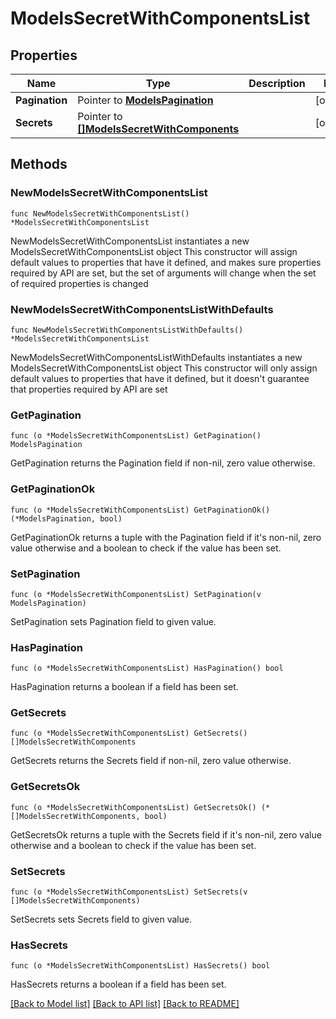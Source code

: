 # ModelsSecretWithComponentsList

## Properties

Name | Type | Description | Notes
------------ | ------------- | ------------- | -------------
**Pagination** | Pointer to [**ModelsPagination**](ModelsPagination.md) |  | [optional] 
**Secrets** | Pointer to [**[]ModelsSecretWithComponents**](ModelsSecretWithComponents.md) |  | [optional] 

## Methods

### NewModelsSecretWithComponentsList

`func NewModelsSecretWithComponentsList() *ModelsSecretWithComponentsList`

NewModelsSecretWithComponentsList instantiates a new ModelsSecretWithComponentsList object
This constructor will assign default values to properties that have it defined,
and makes sure properties required by API are set, but the set of arguments
will change when the set of required properties is changed

### NewModelsSecretWithComponentsListWithDefaults

`func NewModelsSecretWithComponentsListWithDefaults() *ModelsSecretWithComponentsList`

NewModelsSecretWithComponentsListWithDefaults instantiates a new ModelsSecretWithComponentsList object
This constructor will only assign default values to properties that have it defined,
but it doesn't guarantee that properties required by API are set

### GetPagination

`func (o *ModelsSecretWithComponentsList) GetPagination() ModelsPagination`

GetPagination returns the Pagination field if non-nil, zero value otherwise.

### GetPaginationOk

`func (o *ModelsSecretWithComponentsList) GetPaginationOk() (*ModelsPagination, bool)`

GetPaginationOk returns a tuple with the Pagination field if it's non-nil, zero value otherwise
and a boolean to check if the value has been set.

### SetPagination

`func (o *ModelsSecretWithComponentsList) SetPagination(v ModelsPagination)`

SetPagination sets Pagination field to given value.

### HasPagination

`func (o *ModelsSecretWithComponentsList) HasPagination() bool`

HasPagination returns a boolean if a field has been set.

### GetSecrets

`func (o *ModelsSecretWithComponentsList) GetSecrets() []ModelsSecretWithComponents`

GetSecrets returns the Secrets field if non-nil, zero value otherwise.

### GetSecretsOk

`func (o *ModelsSecretWithComponentsList) GetSecretsOk() (*[]ModelsSecretWithComponents, bool)`

GetSecretsOk returns a tuple with the Secrets field if it's non-nil, zero value otherwise
and a boolean to check if the value has been set.

### SetSecrets

`func (o *ModelsSecretWithComponentsList) SetSecrets(v []ModelsSecretWithComponents)`

SetSecrets sets Secrets field to given value.

### HasSecrets

`func (o *ModelsSecretWithComponentsList) HasSecrets() bool`

HasSecrets returns a boolean if a field has been set.


[[Back to Model list]](../README.md#documentation-for-models) [[Back to API list]](../README.md#documentation-for-api-endpoints) [[Back to README]](../README.md)


